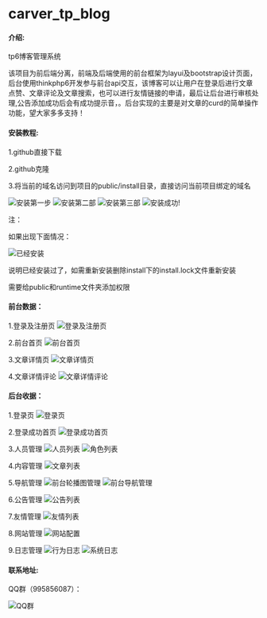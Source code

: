 # carver_tp_blog

#### 介绍:

tp6博客管理系统

该项目为前后端分离，前端及后端使用的前台框架为layui及bootstrap设计页面，后台使用thinkphp6开发参与前台api交互，该博客可以让用户在登录后进行文章点赞、文章评论及文章搜索，也可以进行友情链接的申请，最后让后台进行审核处理,公告添加成功后会有成功提示音，。后台实现的主要是对文章的curd的简单操作功能，望大家多多支持！

#### 安装教程:

1.github直接下载

2.github克隆

3.将当前的域名访问到项目的public/install目录，直接访问当前项目绑定的域名

![安装第一步](https://images.gitee.com/uploads/images/2021/0410/192225_1daa81f9_5145565.png "安装第一步.png")
![安装第二部](https://images.gitee.com/uploads/images/2021/0410/192458_e495425a_5145565.png "安装第二步.png")
![安装第三部](https://images.gitee.com/uploads/images/2021/0410/192721_a8f60dc8_5145565.png "安装第三步.png")
![安装成功!](https://images.gitee.com/uploads/images/2021/0410/192757_d2645799_5145565.png "安装第四步.png")

注：

如果出现下面情况：

![已经安装](https://images.gitee.com/uploads/images/2021/0410/192922_ca782a71_5145565.png "已经安装成功.png")

说明已经安装过了，如需重新安装删除install下的install.lock文件重新安装

需要给public和runtime文件夹添加权限

#### 前台数据：
1.登录及注册页
![登录及注册页](https://images.gitee.com/uploads/images/2021/0410/185248_11818f13_5145565.png "登录及注册页.png")

2.前台首页
![前台首页](https://images.gitee.com/uploads/images/2021/0410/185220_2a0db04f_5145565.png "前台首页.png")

3.文章详情页
![文章详情页](https://images.gitee.com/uploads/images/2021/0410/185511_d4788b58_5145565.png "文章详情页.png")

4.文章详情评论
![文章详情评论](https://images.gitee.com/uploads/images/2021/0410/185559_cd2b9aa5_5145565.png "文章详情评论.png")

#### 后台收据：
1.登录页
![登录页](https://images.gitee.com/uploads/images/2021/0410/185928_3fe56ae2_5145565.png "登录页.png")

2.登录成功首页
![登录成功首页](https://images.gitee.com/uploads/images/2021/0410/185905_c6503de2_5145565.png "登录成功首页.png")

3.人员管理
![人员列表](https://images.gitee.com/uploads/images/2021/0410/190033_0b87241f_5145565.png "人员列表.png")
![角色列表](https://images.gitee.com/uploads/images/2021/0410/190153_1a4714ee_5145565.png "角色列表.png")

4.内容管理
![文章列表](https://images.gitee.com/uploads/images/2021/0410/190308_be293127_5145565.png "文章列表.png")

5.导航管理
![前台轮播图管理](https://images.gitee.com/uploads/images/2021/0410/190351_93dba5cc_5145565.png "前台轮播图管理.png")
![前台导航管理](https://images.gitee.com/uploads/images/2021/0410/190435_7586c8df_5145565.png "前台导航管理.png")

6.公告管理
![公告列表](https://images.gitee.com/uploads/images/2021/0410/190510_31040f74_5145565.png "公告列表.png")

7.友情管理
![友情列表](https://images.gitee.com/uploads/images/2021/0410/190553_83602051_5145565.png "友情列表.png")

8.网站管理
![网站配置](https://images.gitee.com/uploads/images/2021/0410/190655_da94852d_5145565.png "网站配置.png")

9.日志管理
![行为日志](https://images.gitee.com/uploads/images/2021/0410/190728_33c975cc_5145565.png "行为日志.png")
![系统日志](https://images.gitee.com/uploads/images/2021/0410/190750_f5ee8d17_5145565.png "系统日志.png")

#### 联系地址:

 QQ群（995856087）：

![QQ群](https://images.gitee.com/uploads/images/2021/0410/195733_e34ff549_5145565.png "QQ群.png")